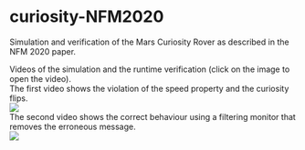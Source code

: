 # curiosity-NFM2020
Simulation and verification of the Mars Curiosity Rover as described in the NFM 2020 paper.

Videos of the simulation and the runtime verification (click on the image to open the video).   
The first video shows the violation of the speed property and the curiosity flips.   
[![](https://i9.ytimg.com/vi/XWdY0sjHsQI/mq2.jpg?sqp=CL39pvEF&rs=AOn4CLAK8q8mKUs9Bvhu1cAkguJSwxNMRA)](https://www.youtube.com/watch?v=XWdY0sjHsQI)   
The second video shows the correct behaviour using a filtering monitor that removes the erroneous message.   
[![](https://i9.ytimg.com/vi/9icYD06Wsy8/mq2.jpg?sqp=COL9pvEF&rs=AOn4CLB7ziJmmzN5lYqd--aL_zs43ZrBNA)](https://www.youtube.com/watch?v=9icYD06Wsy8)
